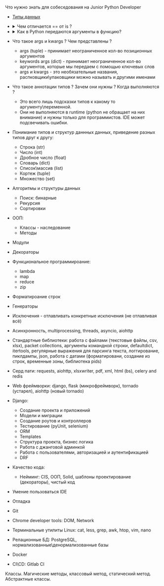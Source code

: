 Что нужно знать для собеседования на Junior Python Developer

* [Типы данных](pages/data_types.md)

* <details> 
    <summary>Чем отличается == от is ?</summary>
    "==" сравнивает два операнда по значениям, а "is" по их адресам в памяти.
  </details>

* <details> 
    <summary>Как в Python передаются аргументы в функцию?</summary>
    * позиционным способом и через ключевые слова
    * по значениям (неизменяемые) и по ссылкам (изменяемые)
  </details>
  
* Что такое args и kwargs ? Чем представлены ?
  * args (tuple) - принимает неограниченное кол-во позиционных аргументов
  * keywords args (dict) - принимает неограниченное кол-во аргументов, которые мы передаем с помощью ключевых слов
  * args и kwargs - это необязательные названия, распковщики\упаковщики можно называть и другими именами

* Что такое аннотации типов ? Зачем они нужны ? Когда выполняются ?
  * Это всего лишь подсказки типов к какому то аргументу\переменной.
  * Они не выполняются в runtime (python не обращает на них внимание) и нужны только для программистов. IDE может подсвечивать ошибки.

* Понимание типов и структур даннных данных, приведение разных типов друг к другу:
  * Строка (str)
  * Число (int)
  * Дробное число (float) 
  * Словарь (dict)
  * Список\массив (list)
  * Кортеж (tuple)
  * Множество (set)

* Алгоритмы и структуры данных
  * Поиск: бинарные
  * Рекурсия
  * Сортировки

* ООП:
  * Классы - наследование
  * Методы

* Модули

* Декораторы

* Функциональное программироание:
  * lambda
  * map
  * reduce
  * zip

* Форматироание строк



 * Генераторы
 * Исключения - отлавливать конкретные исключения (не отлавливая всё)
 * Асинхронность, multiprocessing, threads, asyncio, aiohttp
 * Стандартные библиотеки: работа с файлами (текстовые файлы, csv, xlsx), packet collections, аргументы командной строки, defaultdict, itertools, регулярные выражения для парсинга текста, логгирование, пиклдампы, json, работа с датами (форматировани, создание из строк, временные зоны, библиотека pids)
 * Серд пати: requests, aiohttp, xlsxwriter, pdf, xml, html (bs), celery and redis
 * Web фреймворки: django, flask (микрофреймворк), tornado (устарел), aiohttp (новый tornado)
 * Django:
   * Создание проекта и приложений
   * Модели и миграции
   * Создание роутов и контроллеров
   * Тестирование (pyUnit, selenium)
   * ORM
   * Templates
   * Структура проекта, бизнес логика
   * Работа с джанговой админкой
   * Работа с пользователями, авторизацией и аутентификацией
   * DRF
 
* Качество кода:
  * Нейминг: CIS, ООП, Solid, шаблоны проектирование (декораторы), чистый код
* Умение пользоваться IDE
* Отладка
* Git
* Chrome developer tools: DOM, Network
* Терминальные утилиты Linux: cat, less, grep, awk, htop, vim, nano

* Релационные БД: PostgreSQL, нормализованные\денормализованные базы
* Docker
* CI\CD: Gitlab CI

Классы. Магические методы, классовый метод, статический метод.
Абстрактные классы.